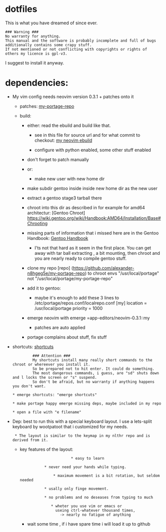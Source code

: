 # dotfiles
   This is what you have dreamed of since ever.

	### Warning ###
	No warranty for anything.
	This manual and the software is probably incomplete and full of bugs additionally contains some crapy stuff.
	If not mentioned or not conflicting with copyrights or rights of others my licence is gpl-v3.

  I suggest to install it anyway.

# dependencies:
 * My vim config needs neovim version 0.3.1 + patches onto it

   * patches:  [my-portage-repo](https://github.com/alexander-n8hgeg5e/my-portage-repo/app-editors/neovim/files/)

   * build: 

       * either: read the ebuild and build like that.

           * see in this file for source url and for what commit to checkout:  [my neovim ebuild](https://github.com/alexander-n8hgeg5e/my-portage-repo/app-editors/neovim/neovim-0.3.1.ebuild)

           * configure with python enabled, some other stuff enabled

	   * don't forget to patch manually

       * or:
           * make new user with new home dir

	   * make subdir gentoo inside inside new home dir as the new user

	   * extract a gentoo stage3 tarball there

	   * chroot into this dir as described in for example for amd64 architectur:
	          [Gentoo Chroot] https://wiki.gentoo.org/wiki/Handbook:AMD64/Installation/Base#Chrooting

	   * missing parts of information that i missed here are in the Gentoo Handbook:
	          [Gentoo Handbook](https://wiki.gentoo.org/wiki/Handbook:Main_Page)

           * I'ts not that hard as it seem in the first place.
	     You can get away with tar ball extracting , a bit mounting, then chroot
	     and you are nearly ready to compile gentoo stuff.

	   * clone my repo [repo] (https://github.com/alexander-n8hgeg5e/my-portage-repo) to chroot envs "/usr/local/portage" not "/usr/local/portage/my-portage-repo"

	   * add it to gentoo:
	       * maybe it's enough to add these 3 lines to /etc/portage/repos.conf/localrepo.conf
	             [my]
	             location = /usr/local/portage
	             priority = 1000

	   * emerge neovim with emerge =app-editors/neovim-0.3.1::my

	        * patches are auto applied

		* portage complains about stuff, fix stuff

 * shortcuts: [shortcuts](https://github.com/alexander-n8hgeg5e/shortcuts)

                ### Attention ###
                My shortcuts install many really short commands to the chroot or whereever you install it.
                So be prepared not to hit enter. It could do something.
                The most dangerous commands, i guess, are "sd" shuts down and l locks the screen or "s" suspend.
                So don't be afraid, but no warranty if anything happens you don't want.

	   * emerge shortcuts: "emerge shortcuts"

	   * make portage happy emerge missing deps, maybe included in my repo

	   * open a file with "e filename"

 * Dep: best to run this with a special keyboard layout. I use a lets-split keyboard by wootpatoot that i customized for my needs.

        * The layout is similar to the keymap in my nlthr repo and is derived from it.

	* key features of the layout:

	                             * easy to learn

				     * never need your hands while typing.

				         * maximum movement is a bit rotation, but seldom needed

					 * usally only finge movement.

					 * no problems and no deseases from typing to much

					    * wheter you use vim or emacs or 
					      useing ctrl-whatever thousand times,
					        -> nearly no fatigue of anything

        * wait some time , if i have spare time i will load it up to github 
